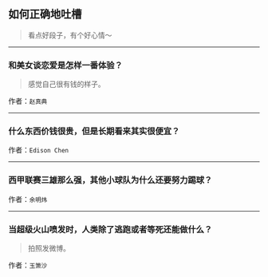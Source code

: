 ## 如何正确地吐槽

> 看点好段子，有个好心情～


 
---

### 和美女谈恋爱是怎样一番体验？

> 感觉自己很有钱的样子。


作者：`赵真典`

---

### 什么东西价钱很贵，但是长期看来其实很便宜？

> 


作者：`Edison Chen`

---

### 西甲联赛三雄那么强，其他小球队为什么还要努力踢球？

> 


作者：`余明炜`

---

### 当超级火山喷发时，人类除了逃跑或者等死还能做什么？

> 拍照发微博。


作者：`玉箫沙`